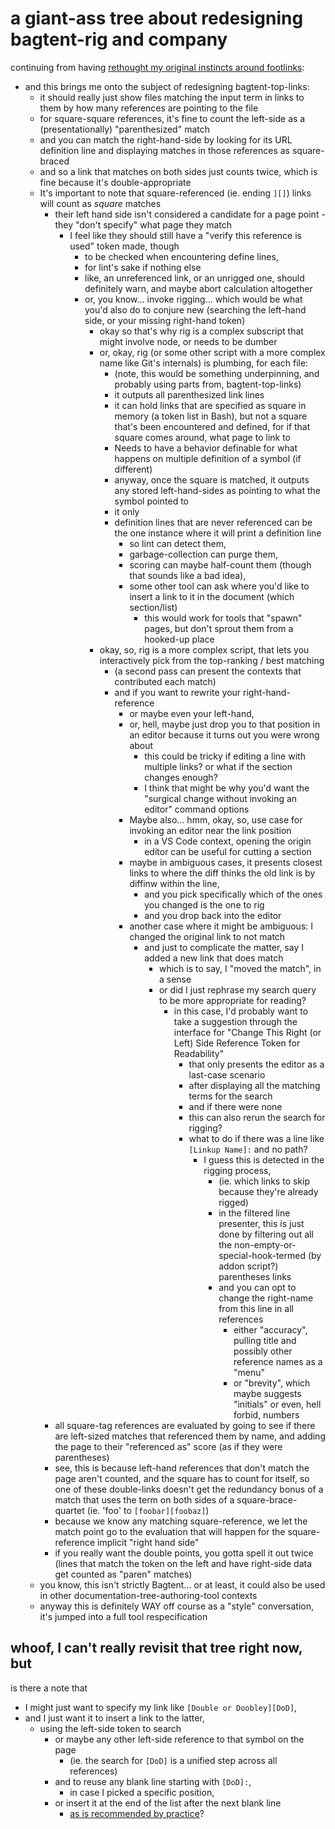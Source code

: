 # a giant-ass tree about redesigning bagtent-rig and company

continuing from having [rethought my original instincts around footlinks](88e5452a-c473-4be1-a1ca-2f6caed18657.md):

- and this brings me onto the subject of redesigning bagtent-top-links:
  - it should really just show files matching the input term in links to them by how many references are pointing to the file
  - for square-square references, it's fine to count the left-side as a (presentationally) "parenthesized" match
  - and you can match the right-hand-side by looking for its URL definition line and displaying matches in those references as square-braced
  - and so a link that matches on both sides just counts twice, which is fine because it's double-appropriate
  - It's important to note that square-referenced (ie. ending `][]`) links will count as *square* matches
    - their left hand side isn't considered a candidate for a page point - they "don't specify" what page they match
      - I feel like they should still have a "verify this reference is used" token made, though
        - to be checked when encountering define lines,
        - for lint's sake if nothing else
        - like, an unreferenced link, or an unrigged one, should definitely warn, and maybe abort calculation altogether
        - or, you know... invoke rigging... which would be what you'd also do to conjure new (searching the left-hand side, or your missing right-hand token)
          - okay so that's why rig is a complex subscript that might involve node, or needs to be dumber
          - or, okay, rig (or some other script with a more complex name like Git's internals) is plumbing, for each file:
            - (note, this would be something underpinning, and probably using parts from, bagtent-top-links)
            - it outputs all parenthesized link lines
            - it can hold links that are specified as square in memory (a token list in Bash), but not a square that's been encountered and defined, for if that square comes around, what page to link to
            - Needs to have a behavior definable for what happens on multiple definition of a symbol (if different)
            - anyway, once the square is matched, it outputs any stored left-hand-sides as pointing to what the symbol pointed to
            - it only
            - definition lines that are never referenced can be the one instance where it will print a definition line
              - so lint can detect them,
              - garbage-collection can purge them,
              - scoring can maybe half-count them (though that sounds like a bad idea),
              - some other tool can ask where you'd like to insert a link to it in the document (which section/list)
                - this would work for tools that "spawn" pages, but don't sprout them from a hooked-up place
          - okay, so, rig is a more complex script, that lets you interactively pick from the top-ranking / best matching
            - (a second pass can present the contexts that contributed each match)
            - and if you want to rewrite your right-hand-reference
              - or maybe even your left-hand,
              - or, hell, maybe just drop you to that position in an editor because it turns out you were wrong about
                - this could be tricky if editing a line with multiple links? or what if the section changes enough?
                - I think that might be why you'd want the "surgical change without invoking an editor" command options
              - Maybe also... hmm, okay, so, use case for invoking an editor near the link position
                - in a VS Code context, opening the origin editor can be useful for cutting a section
              - maybe in ambiguous cases, it presents closest links to where the diff thinks the old link is by diffinw within the line,
                - and you pick specifically which of the ones you changed is the one to rig
                - and you drop back into the editor
              - another case where it might be ambiguous: I changed the original link to not match
                - and just to complicate the matter, say I added a new link that does match
                  - which is to say, I "moved the match", in a sense
                  - or did I just rephrase my search query to be more appropriate for reading?
                    - in this case, I'd probably want to take a suggestion through the interface for "Change This Right (or Left) Side Reference Token for Readability"
                      - that only presents the editor as a last-case scenario
                      - after displaying all the matching terms for the search
                      - and if there were none
                      - this can also rerun the search for rigging?
                      - what to do if there was a line like `[Linkup Name]:` and no path?
                        - I guess this is detected in the rigging process,
                          - (ie. which links to skip because they're already rigged)
                          - in the filtered line presenter, this is just done by filtering out all the non-empty-or-special-hook-termed (by addon script?) parentheses links
                          - and you can opt to change the right-name from this line in all references
                            - either "accuracy", pulling title and possibly other reference names as a "menu"
                            - or "brevity", which maybe suggests "initials" or even, hell forbid, numbers
    - all square-tag references are evaluated by going to see if there are left-sized matches that referenced them by name, and adding the page to their "referenced as" score (as if they were parentheses)
    - see, this is because left-hand references that don't match the page aren't counted, and the square has to count for itself, so one of these double-links doesn't get the redundancy bonus of a match that uses the term on both sides of a square-brace-quartet (ie. 'foo' to `[foobar][foobaz]`)
    - because we know any matching square-reference, we let the match point go to the evaluation that will happen for the square-reference implicit "right hand side"
    - if you really want the double points, you gotta spell it out twice (lines that match the token on the left and have right-side data get counted as "paren" matches)
  - you know, this isn't strictly Bagtent... or at least, it could also be used in other documentation-tree-authoring-tool contexts
  - anyway this is definitely WAY off course as a "style" conversation, it's jumped into a full tool respecification

## whoof, I can't really revisit that tree right now, but

is there a note that

- I might just want to specify my link like `[Double or Doobley][DoD]`,
- and I just want it to insert a link to the latter,
  - using the left-side token to search
    - or maybe any other left-side reference to that symbol on the page
      - (ie. the search for `[DoD]` is a unified step across all references)
    - and to reuse any blank line starting with `[DoD]:`,
      - in case I picked a specific position,
    - or insert it at the end of the list after the next blank line
      - [as is recommended by practice](c51673dd-b4ad-4ce2-895d-6a43fbd5b933.md)?
